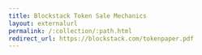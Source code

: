 ```yaml
---
title: Blockstack Token Sale Mechanics
layout: externalurl
permalink: /:collection/:path.html
redirect_url: https://blockstack.com/tokenpaper.pdf
---
```

